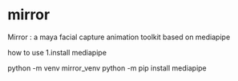 # mirror
Mirror : a maya facial capture animation toolkit based on mediapipe

how to use
1.install mediapipe 

python -m venv mirror_venv
python -m pip install mediapipe
